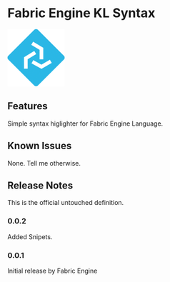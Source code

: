 
# Fabric Engine KL Syntax 

![](https://github.com/melMass/vscode-kl/blob/master/images/fe_logo.png?raw=true)

## Features

Simple syntax higlighter for Fabric Engine Language.

## Known Issues

None. Tell me otherwise.

## Release Notes

This is the official untouched definition. 

### 0.0.2

Added Snipets.

### 0.0.1

Initial release by Fabric Engine

